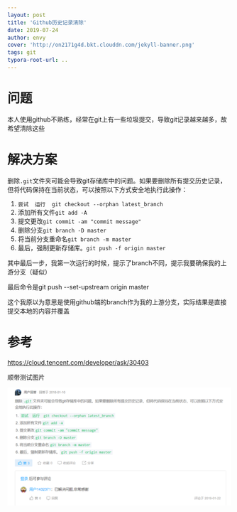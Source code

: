 ```yaml
---
layout: post
title: 'Github历史记录清除'
date: 2019-07-24
author: envy
cover: 'http://on2171g4d.bkt.clouddn.com/jekyll-banner.png'
tags: git
typora-root-url: ..
---
```


# 问题

本人使用github不熟练，经常在git上有一些垃圾提交，导致git记录越来越多，故希望清除这些

# 解决方案

删除`.git`文件夹可能会导致git存储库中的问题。如果要删除所有提交历史记录，但将代码保持在当前状态，可以按照以下方式安全地执行此操作：

1. `尝试  运行  git checkout --orphan latest_branch`
2. 添加所有文件`git add -A`
3. 提交更改`git commit -am "commit message"`
4. 删除分支`git branch -D master`
5. 将当前分支重命名`git branch -m master`
6. 最后，强制更新存储库。`git push -f origin master`

其中最后一步，我第一次运行的时候，提示了branch不同，提示我要确保我的上游分支（疑似）

最后命令是git push --set-upstream origin master

这个我原以为意思是使用github端的branch作为我的上游分支，实际结果是直接提交本地的内容并覆盖

# 参考

https://cloud.tencent.com/developer/ask/30403

顺带测试图片

![image-20200428162438903](/img/2020-4-23-Github历史记录清除/image-20200428162438903.png)